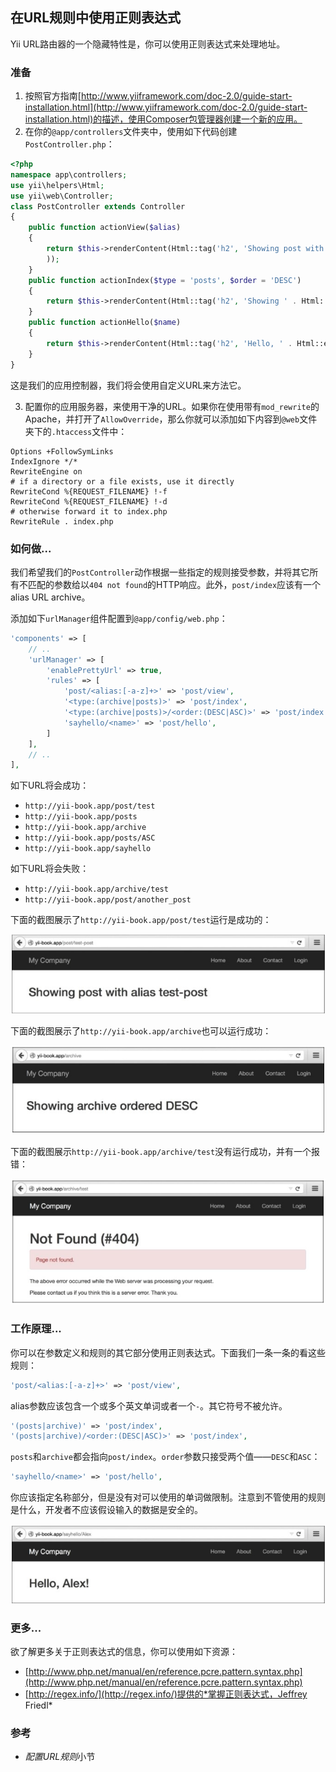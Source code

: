 ## 在URL规则中使用正则表达式

Yii URL路由器的一个隐藏特性是，你可以使用正则表达式来处理地址。

### 准备

1. 按照官方指南[http://www.yiiframework.com/doc-2.0/guide-start-installation.html](http://www.yiiframework.com/doc-2.0/guide-start-installation.html)的描述，使用Composer包管理器创建一个新的应用。
2. 在你的`@app/controllers`文件夹中，使用如下代码创建`PostController.php`：

```php
<?php
namespace app\controllers;
use yii\helpers\Html;
use yii\web\Controller;
class PostController extends Controller
{
    public function actionView($alias)
    {
        return $this->renderContent(Html::tag('h2', 'Showing post with alias ' . Html::encode($alias)
        ));
    }
    public function actionIndex($type = 'posts', $order = 'DESC')
    {
        return $this->renderContent(Html::tag('h2', 'Showing ' . Html::encode($type) . ' ordered ' . Html::encode($order)));
    }
    public function actionHello($name)
    {
        return $this->renderContent(Html::tag('h2', 'Hello, ' . Html::encode($name) . '!'));
    }
}
```

这是我们的应用控制器，我们将会使用自定义URL来方法它。

3. 配置你的应用服务器，来使用干净的URL。如果你在使用带有`mod_rewrite`的Apache，并打开了`AllowOverride`，那么你就可以添加如下内容到`@web`文件夹下的`.htaccess`文件中：

```
Options +FollowSymLinks
IndexIgnore */*
RewriteEngine on
# if a directory or a file exists, use it directly
RewriteCond %{REQUEST_FILENAME} !-f
RewriteCond %{REQUEST_FILENAME} !-d
# otherwise forward it to index.php
RewriteRule . index.php
```

### 如何做...

我们希望我们的`PostController`动作根据一些指定的规则接受参数，并将其它所有不匹配的参数给以`404 not found`的HTTP响应。此外，`post/index`应该有一个alias URL archive。

添加如下`urlManager`组件配置到`@app/config/web.php`：

```php
'components' => [
    // ..
    'urlManager' => [
        'enablePrettyUrl' => true,
        'rules' => [
            'post/<alias:[-a-z]+>' => 'post/view',
            '<type:(archive|posts)>' => 'post/index',
            '<type:(archive|posts)>/<order:(DESC|ASC)>' => 'post/index',
            'sayhello/<name>' => 'post/hello',
        ]
    ],
    // ..
],
```

如下URL将会成功：

- `http://yii-book.app/post/test`
- `http://yii-book.app/posts`
- `http://yii-book.app/archive`
- `http://yii-book.app/posts/ASC`
- `http://yii-book.app/sayhello`

如下URL将会失败：

- `http://yii-book.app/archive/test`
- `http://yii-book.app/post/another_post`

下面的截图展示了`http://yii-book.app/post/test`运行是成功的：

![](../images/204.png)

下面的截图展示了`http://yii-book.app/archive`也可以运行成功：

![](../images/205.png)

下面的截图展示`http://yii-book.app/archive/test`没有运行成功，并有一个报错：

![](../images/206.png)

### 工作原理...

你可以在参数定义和规则的其它部分使用正则表达式。下面我们一条一条的看这些规则：

```php
'post/<alias:[-a-z]+>' => 'post/view',
```

alias参数应该包含一个或多个英文单词或者一个`-`。其它符号不被允许。

```php
'(posts|archive)' => 'post/index',
'(posts|archive)/<order:(DESC|ASC)>' => 'post/index',
```

`posts`和`archive`都会指向`post/index`。`order`参数只接受两个值——`DESC`和`ASC`：

```php
'sayhello/<name>' => 'post/hello',
```

你应该指定名称部分，但是没有对可以使用的单词做限制。注意到不管使用的规则是什么，开发者不应该假设输入的数据是安全的。

![](../images/207.png)

### 更多...

欲了解更多关于正则表达式的信息，你可以使用如下资源：

- [http://www.php.net/manual/en/reference.pcre.pattern.syntax.php](http://www.php.net/manual/en/reference.pcre.pattern.syntax.php)
- [http://regex.info/](http://regex.info/)提供的*掌握正则表达式，Jeffrey Friedl*

### 参考

- *配置URL规则*小节